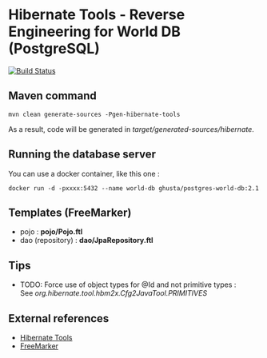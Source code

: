 # Hibernate Tools - Reverse Engineering for World DB (PostgreSQL)

[![Build Status](https://travis-ci.org/ghusta/world-db-hibernate-reveng.svg?branch=master)](https://travis-ci.org/ghusta/world-db-hibernate-reveng)

## Maven command

`mvn clean generate-sources -Pgen-hibernate-tools`

As a result, code will be generated in _target/generated-sources/hibernate_.

## Running the database server

You can use a docker container, like this one :

`docker run -d -pxxxx:5432 --name world-db ghusta/postgres-world-db:2.1`

## Templates (FreeMarker)

- pojo : **pojo/Pojo.ftl**
- dao (repository) : **dao/JpaRepository.ftl**

## Tips

- TODO: Force use of object types for @Id and not primitive types :  
  See _org.hibernate.tool.hbm2x.Cfg2JavaTool.PRIMITIVES_

## External references

- [Hibernate Tools](http://hibernate.org/tools/)
- [FreeMarker](http://freemarker.org/)
